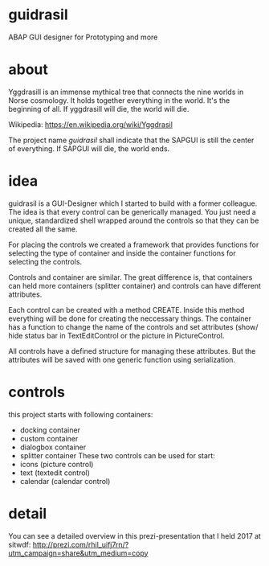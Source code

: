 # guidrasil
ABAP GUI designer for Prototyping and more

# about
Yggdrasill is an immense mythical tree that connects the nine worlds in Norse cosmology. It holds together everything in the world. It's the beginning of all. If yggdrasill will die, the world will die.

Wikipedia: https://en.wikipedia.org/wiki/Yggdrasil

The project name _guidrasil_ shall indicate that the SAPGUI is still the center of everything. If SAPGUI will die, the world ends. 

# idea
guidrasil is a GUI-Designer which I started to build with a former colleague. The idea is that every control can be generically managed. You just need a unique, standardized shell wrapped around the controls so that they can be created all the same. 

For placing the controls we created a framework that provides functions for selecting the type of container and inside the container functions for selecting the controls.

Controls and container are similar. The great difference is, that containers can held more containers (splitter container) and controls can have different attributes.

Each control can be created with a method CREATE. Inside this method everything will be done for creating the neccessary things. The container has a function to change the name of the controls and set attributes (show/ hide status bar in TextEditControl or the picture in PictureControl.

All controls have a defined structure for managing these attributes. But the attributes will be saved with one generic function using serialization.

# controls
this project starts with following containers:
- docking container
- custom container
- dialogbox container
- splitter container
These two controls can be used for start:
- icons (picture control)
- text (textedit control)
- calendar (calendar control)

# detail
You can see a detailed overview in this prezi-presentation that I held 2017 at sitwdf:
http://prezi.com/rhil_uifj7rn/?utm_campaign=share&utm_medium=copy

